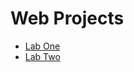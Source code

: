 <h1>Web Projects</h1>

<ul>
    <li><a href="lab1/index.html">Lab One</a></li>
    <li><a href="lab2/index.html" target="_blank">Lab Two</a></li>
</ul>